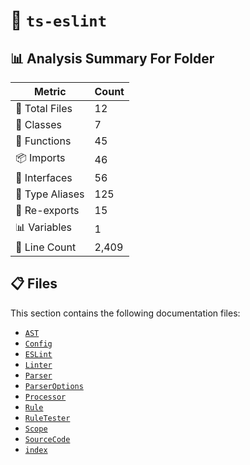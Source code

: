 # 📁 `ts-eslint`

## 📊 Analysis Summary For Folder

| Metric | Count |
|--------|-------|
| 📁 Total Files | 12 |
| 🧱 Classes | 7 |
| 🔧 Functions | 45 |
| 📦 Imports | 46 |
| 📐 Interfaces | 56 |
| 📑 Type Aliases | 125 |
| 🔄 Re-exports | 15 |
| 📊 Variables | 1 |
| 🔢 Line Count | 2,409 |


## 📋 Files

This section contains the following documentation files:

- [`AST`](./AST.md)
- [`Config`](./Config.md)
- [`ESLint`](./ESLint.md)
- [`Linter`](./Linter.md)
- [`Parser`](./Parser.md)
- [`ParserOptions`](./ParserOptions.md)
- [`Processor`](./Processor.md)
- [`Rule`](./Rule.md)
- [`RuleTester`](./RuleTester.md)
- [`Scope`](./Scope.md)
- [`SourceCode`](./SourceCode.md)
- [`index`](./index.md)